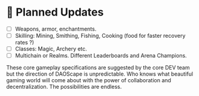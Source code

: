 # 📄 Planned Updates

* [ ] Weapons, armor, enchantments.
* [ ] Skilling: Mining, Smithing, Fishing, Cooking (food for faster recovery rates ?)
* [ ] Classes: Magic, Archery etc.
* [ ] Multichain or Realms. Different Leaderboards and Arena Champions.

These core gameplay specifications are suggested by the core DEV team but the direction of DAOScape is unpredictable. Who knows what beautiful gaming world will come about with the power of collaboration and decentralization. The possibilities are endless.

